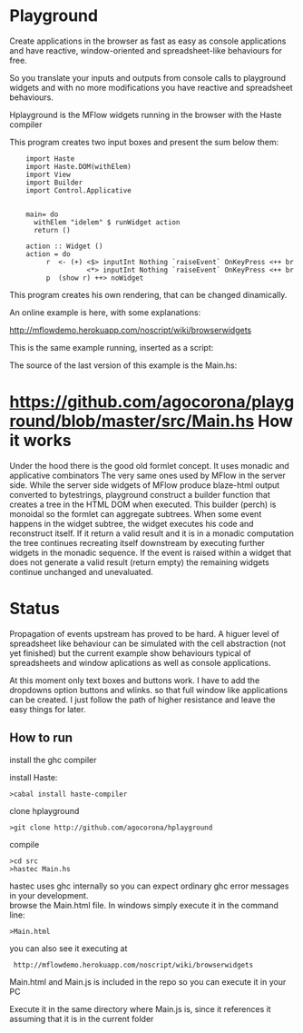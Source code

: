 Playground
==========
Create applications in the browser as fast as easy as console applications and have reactive, window-oriented
and spreadsheet-like behaviours for free.

So you translate your inputs and outputs from console calls to playground widgets and with no more modifications
you have reactive and spreadsheet behaviours.

Hplayground is the MFlow widgets running in the browser with the Haste compiler

This program creates two input boxes and present the sum below them:


        import Haste
        import Haste.DOM(withElem)
        import View
        import Builder
        import Control.Applicative


        main= do
          withElem "idelem" $ runWidget action
          return ()

        action :: Widget ()
        action = do
             r  <- (+) <$> inputInt Nothing `raiseEvent` OnKeyPress <++ br
                       <*> inputInt Nothing `raiseEvent` OnKeyPress <++ br
             p  (show r) ++> noWidget

This program creates his own rendering, that can be changed dinamically.

An online example is here, with some explanations:

http://mflowdemo.herokuapp.com/noscript/wiki/browserwidgets

This is the same example running, inserted as a script:

<div id="idelem"></div>
<script  src="http://mflowdemo.herokuapp.com/browserwidget.js" type="text/javascript"></script>


The source of the last version of this example is the Main.hs:

https://github.com/agocorona/playground/blob/master/src/Main.hs
How it works
============
Under the hood there is the good old formlet concept. It uses monadic and applicative combinators
The very same ones used by MFlow in the server side. While the server side widgets of MFlow
produce blaze-html output converted to bytestrings, playground construct a builder function that
creates a tree in the HTML DOM when executed. This builder (perch) is monoidal so the formlet
can aggregate subtrees. When some event happens in the widget subtree, the widget executes
his code and reconstruct itself. If it return a valid result and it is in a monadic computation
the tree continues recreating itself downstream by executing further widgets in the monadic sequence.
If the event is raised within a widget that does not generate a valid result (return empty)
the remaining widgets continue unchanged and unevaluated.

Status
======

Propagation of events upstream has proved to be hard. A higuer level of spreadsheet like behaviour can be simulated with the cell abstraction (not yet finished) but the current example show behaviours typical of spreadsheets
and window aplications as well as console applications.

At this moment only text boxes and buttons work.  I have to add the dropdowns option buttons and wlinks.  so that full window like applications can be created. I just follow the path of higher resistance and leave the easy things for later.

How to run
----------

install the ghc compiler

install Haste:

    >cabal install haste-compiler

clone hplayground
  
    >git clone http://github.com/agocorona/hplayground
    
compile

    >cd src
    >hastec Main.hs

hastec uses ghc internally so you can expect ordinary ghc error messages in your development.    
browse the Main.html file. In windows simply execute it in the command line:

    >Main.html
    
you can also see it executing at 

     http://mflowdemo.herokuapp.com/noscript/wiki/browserwidgets

Main.html and Main.js is included in the repo so you can execute it in your PC

Execute it in the same directory where Main.js is, since it references it assuming that it is in the current folder


